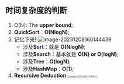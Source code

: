 ## 时间复杂度的判断

1. O(N): The **upper bound**;
2. **QuickSort**：**O(NlogN)**;
3. 记忆下来!
   <img src="/Users/aaron/Library/Application Support/typora-user-images/image-20231208160144439.png" alt="image-20231208160144439"  />
   + 涉及**Sort**：就是 **O(NlogN)**;
   + 涉及**Search**：基本就是 **O(N) or O(logN)**;
   + 涉及**Tree**：**O(logN)**;
   + 涉及**HashMap**：**O(1)**;
4. **Recursive Deduction**
   <img src="/Users/aaron/Library/Application Support/typora-user-images/image-20231208171343652.png" alt="image-20231208171343652" style="zoom:40%;" />

